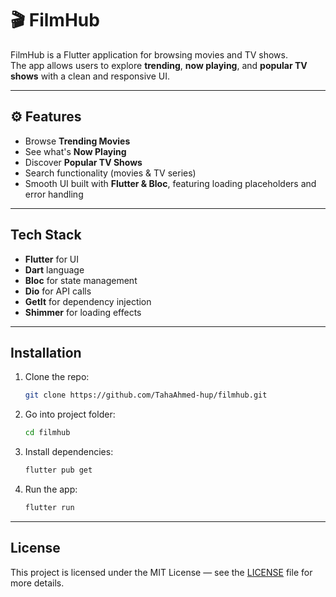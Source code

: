 # 🎬 FilmHub

FilmHub is a Flutter application for browsing movies and TV shows.  
The app allows users to explore **trending**, **now playing**, and **popular TV shows** with a clean and responsive UI.

---

## ⚙️ Features
- Browse **Trending Movies**  
- See what's **Now Playing**  
- Discover **Popular TV Shows**  
- Search functionality (movies & TV series)  
- Smooth UI built with **Flutter & Bloc**, featuring loading placeholders and error handling

---

##  Tech Stack
- **Flutter** for UI  
- **Dart** language  
- **Bloc** for state management  
- **Dio** for API calls  
- **GetIt** for dependency injection  
- **Shimmer** for loading effects  

---

##  Installation
1. Clone the repo:
   ```bash
   git clone https://github.com/TahaAhmed-hup/filmhub.git
   ```
2. Go into project folder:
   ```bash
   cd filmhub
   ```
3. Install dependencies:
   ```bash
   flutter pub get
   ```
4. Run the app:
   ```bash
   flutter run
   ```

---

##  License
This project is licensed under the MIT License — see the [LICENSE](LICENSE) file for more details.
